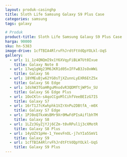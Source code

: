 ```yaml
---
layout: produk-casinghp
title: Sloth Life Samsung Galaxy S9 Plus Case
categories: samsung
tags: galaxy

# Produk
product-title: Sloth Life Samsung Galaxy S9 Plus Case
harga: 90000
sku: hn-5383
image-drive: 1cfTBIA4RlrvFhJrdtFtVdQpYOLkl-UqS
gallery:
  - url: 1i_1z4QNQmI9x1Y6XVqyFiBLW7Ut0Ixue
    title: Galaxy Note 8
  - url: 17wq1gWg23M6JKR1d05xIFFwB3JsOxWWi
    title: Galaxy S6
  - url: 18YMEuBjw62YG0sTjXZunnLyEXR6EtZ5x
    title: Galaxy S6 Edge
  - url: 1dshW3TGaHRguMnodvR3QDMftjWP5v_SU
    title: Galaxy S6 Edge Plus
  - url: 1OoCKln-sAqoCCgoMlCihfVeeBEIzG7IS
    title: Galaxy S7
  - url: 16rT1J7cKwhphk1VZrXnPu2DBtfA_-m0X
    title: Galaxy S7 Edge
  - url: 1PJ0oQ7kxWsBMr9Xr0MwFdPIsAiflbhTM
    title: Galaxy S8
  - url: 1LZz3GyZjYJj6CZm-t0vRPul1j3cXMotR
    title: Galaxy S8 Plus
  - url: 14yUZV1pHe-1_YeevFnOL-j7xYIa5SmV1
    title: Galaxy S9
  - url: 1cfTBIA4RlrvFhJrdtFtVdQpYOLkl-UqS
    title: Galaxy S9 Plus
---
```

